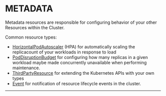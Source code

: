 # <strong>METADATA</strong>

Metadata resources are responsible for configuring behavior of your other Resources within the Cluster.

Common resource types:

- [HorizontalPodAutoscaler](#horizontalpodautoscaler-v1-autoscaling) (HPA) for automatically scaling the replicacount of your workloads in response to load
- [PodDisruptionBudget](#poddisruptionbudget-v1alpha1) for configuring how many replicas in a given workload maybe made concurrently unavailable when performing maintenance.
- [ThirdPartyResource](#thirdpartyresource-v1beta1) for extending the Kubernetes APIs with your own types
- [Event](#event-v1-core) for notification of resource lifecycle events in the cluster.

------------
